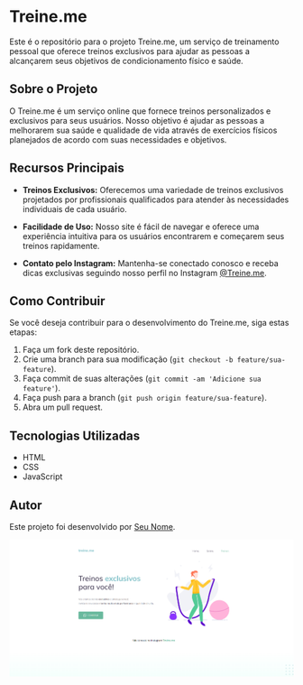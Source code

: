 # Treine.me

Este é o repositório para o projeto Treine.me, um serviço de treinamento pessoal que oferece treinos exclusivos para ajudar as pessoas a alcançarem seus objetivos de condicionamento físico e saúde.

## Sobre o Projeto

O Treine.me é um serviço online que fornece treinos personalizados e exclusivos para seus usuários. Nosso objetivo é ajudar as pessoas a melhorarem sua saúde e qualidade de vida através de exercícios físicos planejados de acordo com suas necessidades e objetivos.

## Recursos Principais

- **Treinos Exclusivos:** Oferecemos uma variedade de treinos exclusivos projetados por profissionais qualificados para atender às necessidades individuais de cada usuário.

- **Facilidade de Uso:** Nosso site é fácil de navegar e oferece uma experiência intuitiva para os usuários encontrarem e começarem seus treinos rapidamente.

- **Contato pelo Instagram:** Mantenha-se conectado conosco e receba dicas exclusivas seguindo nosso perfil no Instagram [@Treine.me](https://instagram.com).

## Como Contribuir

Se você deseja contribuir para o desenvolvimento do Treine.me, siga estas etapas:

1. Faça um fork deste repositório.
2. Crie uma branch para sua modificação (`git checkout -b feature/sua-feature`).
3. Faça commit de suas alterações (`git commit -am 'Adicione sua feature'`).
4. Faça push para a branch (`git push origin feature/sua-feature`).
5. Abra um pull request.

## Tecnologias Utilizadas

- HTML
- CSS
- JavaScript

## Autor

Este projeto foi desenvolvido por [Seu Nome](https://github.com/seu-username).

<div aling="center">
  <a href="https://tbrunok.github.io/Treine.me/">
    <img src="https://github.com/TbrunoK/Treine.me/blob/main/assets/Completed.png?raw=true"/>
  </a>
</div>
